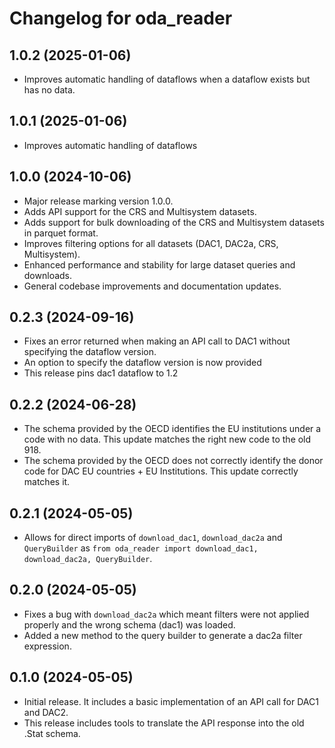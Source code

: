# Changelog for oda_reader

## 1.0.2 (2025-01-06)
- Improves automatic handling of dataflows when a dataflow exists but has no data.

## 1.0.1 (2025-01-06)
- Improves automatic handling of dataflows

## 1.0.0 (2024-10-06)
- Major release marking version 1.0.0.
- Adds API support for the CRS and Multisystem datasets.
- Adds support for bulk downloading of the CRS and Multisystem datasets in parquet format.
- Improves filtering options for all datasets (DAC1, DAC2a, CRS, Multisystem).
- Enhanced performance and stability for large dataset queries and downloads.
- General codebase improvements and documentation updates.

## 0.2.3 (2024-09-16)
- Fixes an error returned when making an API call to DAC1 without specifying the dataflow version.
- An option to specify the dataflow version is now provided
- This release pins dac1 dataflow to 1.2

## 0.2.2 (2024-06-28)
- The schema provided by the OECD identifies the EU institutions under a code with no data. This update matches the right new code to the old 918.
- The schema provided by the OECD does not correctly identify the donor code for DAC EU countries + EU Institutions. This update correctly matches it.

## 0.2.1 (2024-05-05)
- Allows for direct imports of `download_dac1`, `download_dac2a` and `QueryBuilder` as
`from oda_reader import download_dac1, download_dac2a, QueryBuilder`.


## 0.2.0 (2024-05-05)
- Fixes a bug with `download_dac2a` which meant filters were not applied properly
and the wrong schema (dac1) was loaded.
- Added a new method to the query builder to generate a dac2a filter expression.

## 0.1.0 (2024-05-05)
- Initial release. It includes a basic implementation of an API call for DAC1 and DAC2.
- This release includes tools to translate the API response into the old .Stat schema.